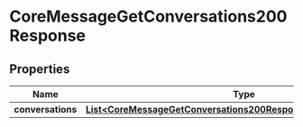 

# CoreMessageGetConversations200Response


## Properties

| Name | Type | Description | Notes |
|------------ | ------------- | ------------- | -------------|
|**conversations** | [**List&lt;CoreMessageGetConversations200ResponseConversationsInner&gt;**](CoreMessageGetConversations200ResponseConversationsInner.md) |  |  |



